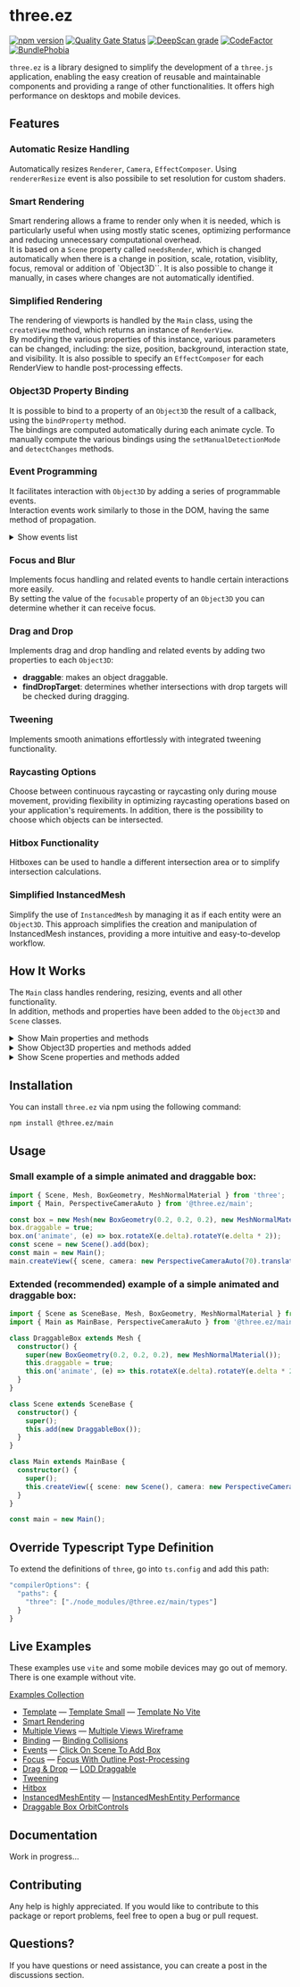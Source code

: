 # three.ez

[![npm version](https://badge.fury.io/js/@three.ez%2Fmain.svg)](https://badge.fury.io/js/@three.ez%2Fmain)
[![Quality Gate Status](https://sonarcloud.io/api/project_badges/measure?project=agargaro_three.ez&metric=alert_status)](https://sonarcloud.io/summary/new_code?id=agargaro_three.ez)
[![DeepScan grade](https://deepscan.io/api/teams/21196/projects/25445/branches/796375/badge/grade.svg)](https://deepscan.io/dashboard#view=project&tid=21196&pid=25445&bid=796375)
[![CodeFactor](https://www.codefactor.io/repository/github/agargaro/three.ez/badge)](https://www.codefactor.io/repository/github/agargaro/three.ez)
[![BundlePhobia](https://badgen.net/bundlephobia/min/@three.ez/main)](https://bundlephobia.com/package/@three.ez/main)

`three.ez` is a library designed to simplify the development of a `three.js` application, enabling the easy creation of reusable and maintainable components and providing a range of other functionalities.
It offers high performance on desktops and mobile devices.

## Features

### Automatic Resize Handling

Automatically resizes `Renderer`, `Camera`, `EffectComposer`. Using `rendererResize` event is also possibile to set resolution for custom shaders.

### Smart Rendering

Smart rendering allows a frame to render only when it is needed, which is particularly useful when using mostly static scenes, optimizing performance and reducing unnecessary computational overhead. <br>
It is based on a `Scene` property called `needsRender`, which is changed automatically when there is a change in position, scale, rotation, visiblity, focus, removal or addition of `Object3D``.
It is also possible to change it manually, in cases where changes are not automatically identified.

### Simplified Rendering

The rendering of viewports is handled by the `Main` class, using the `createView` method, which returns an instance of `RenderView`. <br>
By modifying the various properties of this instance, various parameters can be changed, including: the size, position, background, interaction state, and visibility. 
It is also possible to specify an `EffectComposer` for each RenderView to handle post-processing effects.

### Object3D Property Binding

It is possible to bind to a property of an `Object3D` the result of a callback, using the `bindProperty` method. <br>
The bindings are computed automatically during each animate cycle.
To manually compute the various bindings using the `setManualDetectionMode` and `detectChanges` methods.

### Event Programming

It facilitates interaction with `Object3D` by adding a series of programmable events. <br>
Interaction events work similarly to those in the DOM, having the same method of propagation.

<details>
  <summary>Show events list</summary>
  
  ```typescript
  /**
   * Represents events related to updates. These events do not propagate to parents.
   */
  export interface UpdateEvents {
    /** Event triggered when the position of the object changes. */
    positionchange: never;
    /** Event triggered when the scale of the object changes. */
    scalechange: never;
    /** Event triggered when the rotation of the object changes. */
    rotationchange: never;
    /** Event triggered when the enabledState of the object changes. The propagation of this event does not go to parents but to children. */
    enabledchange: PropertyChangeEvent<boolean>;
    /** Event triggered when the visibility of the object changes. The propagation of this event does not go to parents but to children. */
    visiblechange: PropertyChangeEvent<boolean>;
  }
  /**
   * Represents miscellaneous events. These events do not propagate to parents.
   */
  export interface MiscEvents {
    /** Event triggered on first render and every time an object is rendered with a different viewport size from the previous one. */
    rendererresize: RendererResizeEvent;
    /** Event triggered every frame, before 'animate'. Usually used to prepare object animations. */
    beforeanimate: AnimateEvent;
    /** Event triggered every frame. Used to animate objects. */
    animate: AnimateEvent;
    /** Event triggered every frame, after 'animate'. Usually used if you want to operate after the animation is computed. */
    afteranimate: AnimateEvent;
  }
  /**
   * Represents interaction events. These events propagate to parents.
   * @typeparam T - The primary target type.
   * @typeparam R - The related target type.
   * @typeparam RD - The related target type on drag events.
   */
  export interface InteractionEvents<T = Object3D, R = Object3D, RD = Object3D | InstancedMeshEntity> {
    /** Event triggered when a pointer enters the target. */
    pointerover: PointerEventExt<T, R>;
    /** Event triggered when a pointer enters the target (no propagation). */
    pointerenter: PointerEventExt<T, R>;
    /** Event triggered when a pointer leaves the target. */
    pointerout: PointerEventExt<T, R>;
    /** Event triggered when a pointer leaves the target (no propagation). */
    pointerleave: PointerEventExt<T, R>;
    /** Event triggered when a pointer moves over the target. */
    pointermove: PointerEventExt<T, R>;
    /** Event triggered when a pointer button is pressed. */
    pointerdown: PointerEventExt<T, R>;
    /** Event triggered when a pointer button is released. */
    pointerup: PointerEventExt<T, R>;
    /** Event triggered if pointer is on target. Triggers every frame and only works if the scene has 'continousRaycasting' equal to true. */
    pointerintersection: PointerIntersectionEvent<T>;
    /** Event triggered when a click event occurs. */
    click: PointerEventExt<T, R>;
    /** Event triggered when a double click event occurs. */
    dblclick: PointerEventExt<T, R>;
    /** Event triggered when scrolling the mouse wheel. */
    wheel: WheelEventExt<T>;
    /** Event triggered when target gains focus (no propagation). */
    focusin: FocusEventExt<T, R>;
    /** Event triggered when target loses focus (no propagation). */
    focusout: FocusEventExt<T, R>;
    /** Event triggered when target gains focus. */
    focus: FocusEventExt<T, R>;
    /** Event triggered when target loses focus. */
    blur: FocusEventExt<T, R>;
    /** Event triggered on the focused object when a key is pressed. */
    keydown: KeyboardEventExt<T>;
    /** Event triggered on the focused object when a key is released. */
    keyup: KeyboardEventExt<T>;
    /** Event triggered when the target is dragged. */
    drag: DragEventExt<T, RD>;
    /** Event triggered when dragging starts. */
    dragstart: DragEventExt<T, RD>;
    /** Event triggered when dragging ends. */
    dragend: DragEventExt<T, RD>;
    /** Event triggered when dragging is canceled (Can be canceled pressing 'ESC'). This is triggered on target an dropTarget. */
    dragcancel: DragEventExt<T, RD>;
    /** Event triggered when a draggable object enters a drop target. */
    dragenter: DragEventExt<T, RD>;
    /**
     * Event triggered when a draggable object moves over the drop target.
     * Triggers every frame if the scene has 'continousRaycastingDropTarget' equal to true.
     */
    dragover: DragEventExt<T, RD>;
    /** Event triggered when a draggable object leaves a drop target. */
    dragleave: DragEventExt<T, RD>;
    /** Event triggered when a draggable object is dropped onto a drop target. */
    drop: DragEventExt<T, RD>;
  }
  ```
</details>

### Focus and Blur

Implements focus handling and related events to handle certain interactions more easily. <br>
By setting the value of the `focusable` property of an `Object3D` you can determine whether it can receive focus.

### Drag and Drop

Implements drag and drop handling and related events by adding two properties to each `Object3D`:
- **draggable**: makes an object draggable.
- **findDropTarget**: determines whether intersections with drop targets will be checked during dragging.

### Tweening

Implements smooth animations effortlessly with integrated tweening functionality.

### Raycasting Options

Choose between continuous raycasting or raycasting only during mouse movement, providing flexibility in optimizing raycasting operations based on your application's requirements. In addition, there is the possibility to choose which objects can be intersected.

### Hitbox Functionality

Hitboxes can be used to handle a different intersection area or to simplify intersection calculations. 

### Simplified InstancedMesh

Simplify the use of `InstancedMesh` by managing it as if each entity were an `Object3D`. This approach simplifies the creation and manipulation of InstancedMesh instances, providing a more intuitive and easy-to-develop workflow.

## How It Works

The `Main` class handles rendering, resizing, events and all other functionality. <br>
In addition, methods and properties have been added to the `Object3D` and `Scene` classes.

<details>
  <summary>Show Main properties and methods</summary>

  ```typescript
  /**
   * Represents the configuration parameters for initializing the Main class.
   */
  export interface MainParameters {
    /** A Boolean flag indicating whether to enable full-screen mode and perform automatic resizing of the canvas (default: true). */
    fullscreen?: boolean;
    /** A boolean flag indicating whether to display performance statistics (default: true). */
    showStats?: boolean;
    /** A boolean flag indicating whether to disable the context menu on right-click (default: true). */
    disableContextMenu?: boolean;
    /** The default background color (default: black). */
    backgroundColor?: ColorRepresentation;
    /** The default alpha (transparency) value for the background (default: 1). */
    backgroundAlpha?: number;
    /** A callback function executed for each frame. */
    animate?: XRFrameRequestCallback;
    /** Configuration parameters for the WebGLRenderer. */
    rendererParameters?: WebGLRendererParameters;
    /** A boolean flag indicating whether to enable cursor handling in the application (default: true). */
    enableCursor?: boolean;
    /** A boolean flag indicating whether to enable multitouch interactions (default: false). */
    multitouch?: boolean;
  }

  /**
   * The `Main` class serves as the core component for managing a 3D application.
   * It provides configuration options and methods for setting up and controlling the application's behavior.
   */
  export declare class Main {
    /** A static counter representing the number of animation frames elapsed. */
    static ticks: number;
    private _renderManager;
    private _interactionManager;
    private _stats;
    private _animate;
    private _clock;
    private _showStats;
    /**
     * The WebGLRenderer instance used for rendering the 3D scene.
     */
    get renderer(): WebGLRenderer;
    /**
     * An array of all RenderView instances managed by the application.
     * Lists all views created and managed by the application, each representing a separate viewport or scene.
     */
    get views(): RenderView[];
    /**
     * The currently active RenderView (activated by mouse position).
     */
    get activeView(): RenderView;
    /**
     * The Scene associated with the currently active RenderView.
     */
    get activeScene(): Scene;
    /**
     * The Camera associated with the currently active RenderView.
     */
    get activeCamera(): Camera;
    /**
     * The EffectComposer (used for post-processing) associated with the currently active RenderView.
     */
    get activeComposer(): EffectComposer;
    /**
     * A boolean flag indicating whether to display performance statistics.
     * If set to true, statistics will be shown; otherwise, they will be hidden.
     */
    get showStats(): boolean;
    set showStats(value: boolean);
    /**
     * A boolean flag indicating whether to enable multitouch interactions.
     */
    get multitouch(): boolean;
    set multitouch(value: boolean);
    /**
     * A boolean flag indicating whether to enable cursor handling in the application.
     */
    get enableCursor(): boolean;
    set enableCursor(value: boolean);
    /**
     * A custom sorting comparer function used to order intersections when performing raycasting.
     */
    get raycasterSortComparer(): RaycasterSortComparer;
    set raycasterSortComparer(value: RaycasterSortComparer);
    /**
     * A Raycaster instance responsible for handling raycasting operations in the application.
     */
    get raycaster(): Raycaster;
    /**
     * The default background color used in the application.
     */
    get backgroundColor(): ColorRepresentation;
    set backgroundColor(value: ColorRepresentation);
    /**
     * The default alpha (transparency) value for the background.
     */
    get backgroundAlpha(): number;
    set backgroundAlpha(value: number);
    /**
     * The current mouse position represented as a Vector2.
     * Provides the x and y coordinates of the mouse pointer within the application.
     */
    get mousePosition(): Vector2;
    /**
     * @param parameters Represents the configuration parameters for initializing the Main class.
     */
    constructor(parameters?: MainParameters);
    private handleContextMenu;
    private setAnimationLoop;
    private animate;
    /**
     * Creates a new RenderView and adds it to the RenderManager.
     * @param view The parameters for the new RenderView.
     * @returns The created RenderView instance.
     */
    createView(view: ViewParameters): RenderView;
    /**
     * Adds a RenderView to the RenderManager.
     * @param view The RenderView instance to add.
     */
    addView(view: RenderView): void;
    /**
     * Retrieves a RenderView by its tag.
     * @param tag The tag to search for.
     * @returns The RenderView with the specified tag, if found, otherwise, undefined.
     */
    getViewByTag(tag: string): RenderView;
    /**
     * Removes a RenderView from the RenderManager.
     * @param view The RenderView instance to remove.
     */
    removeView(view: RenderView): void;
    /**
     * Removes a RenderView from the RenderManager by its tag.
     * @param tag The tag of the RenderView to remove.
     */
    removeViewByTag(tag: string): void;
    /**
     * Clears all RenderViews from the RenderManager.
     */
    clearViews(): void;
    /**
    * Retrieves a RenderView by mouse position.
    * @param mouse The mouse position as a Vector2.
    */
    getViewByMouse(mouse: Vector2): void;
    /**
     * Sets active RenderViews by tag.
     * @param tag The tag of the RenderViews to set as active.
     */
    setActiveViewsByTag(tag: string): void;
  }
  ```
</details>

<details>
  <summary>Show Object3D properties and methods added</summary>

  ```typescript
  /**
   * Represents the prototype for extended Object3D functionality.
   */
  export interface Object3DExtPrototype {
    /**
     * Determines if the object is enabled. (default: true).
     * If set to true, it allows triggering all InteractionEvents; otherwise, events are disabled.
     */
    enabled: boolean;
    /** Determines if the object can be intercepted by a raycaster (default: true). */
    interceptByRaycaster: boolean;
    /** Array of hitboxes for collision detection. */
    hitboxes: Mesh[];
    /** Indicates whether the object can receive focus (default: true). */
    focusable: boolean;
    /** Indicates whether the object is draggable (default: false). */
    draggable: boolean;
    /** Determines when the object is dragged, whether it will have to search for any drop targets (default: false). */
    findDropTarget: boolean;
    /** Reference to the scene the object belongs to. */
    scene: Scene;
    /** Cursor style when interacting with the object. */
    cursor: Cursor;
    /** Cursor style when dragging the object. */
    cursorDrag: Cursor;
    /** Cursor style when dropping an object onto this one. */
    cursorDrop: Cursor;
    /** Indicates whether the scene needs rendering. */
    needsRender: boolean;
    /** Indicates if the primary pointer is over this object. */
    get hovered(): boolean;
    /** Indicates if the object is currently focused. */
    get focused(): boolean;
    /** Indicates if the object is currently being clicked. */
    get clicking(): boolean;
    /** Indicates if the object is currently being dragged. */
    get dragging(): boolean;
    /** Retrieves the combined enabled state considering parent objects. */
    get enabledState(): boolean;
    /** Retrieves the first possibile focusable object. */
    get firstFocusable(): Object3D;
    /**
     * Applies focus to the object.
     */
    applyFocus(): void;
    /**
     * Applies blur (removes focus) from the object.
     */
    applyBlur(): void;
    /**
     * Attaches an event listener to the object.
     * @param type - The type of event to listen for.
     * @param listener - The callback function to execute when the event occurs.
     * @returns A function to remove the event listener.
     */
    on<K extends keyof Events>(type: K | K[], listener: (event?: Events[K]) => void): (event?: Events[K]) => void;
    /**
     * Checks if the object has a specific event listener.
     * @param type - The type of event to check for.
     * @param listener - The callback function to check.
     * @returns `true` if the event listener is attached; otherwise, `false`.
     */
    hasEvent<K extends keyof Events>(type: K, listener: (event?: Events[K]) => void): boolean;
    /**
     * Removes an event listener from the object.
     * @param type - The type of event to remove the listener from.
     * @param listener - The callback function to remove.
     */
    off<K extends keyof Events>(type: K, listener: (event?: Events[K]) => void): void;
    /**
     * Triggers a specific event on the object.
     * @param type - The type of event to trigger.
     * @param event - Optional event data to pass to the listeners.
     */
    trigger<K extends keyof Events>(type: K, event?: Events[K]): void;
    /**
     * Triggers a specific event on the object and all its ancestors.
     * @param type - The type of event to trigger.
     * @param event - Optional event data to pass to the listeners.
     */
    triggerAncestor<K extends keyof InteractionEvents>(type: K, event?: InteractionEvents[K]): void;
    /**
     * Activates manual detection mode for bindings.
     * When this method is used, all bindings will no longer be calculated automatically.
     * Instead, they must be manually computed using the 'detectChanges' function.
     */
    setManualDetectionMode(): void;
    /**
     * Calculates all bindings on the current object.
     * If 'recursive' is set to true, it will also calculate bindings for all children.
     * @param recursive Optional. If true, calculate bindings for children as well.
     */
    detectChanges(recursive?: boolean): void;
    /**
     * Binds a property to a callback function for updates.
     * @param property - The name of the property to bind.
     * @param getCallback - A function that retrieves the property's value.
     * @param renderOnChange - Indicates whether to render when the property changes (optional, default: false).
     * @returns The instance of the object with the binding applied.
     */
    bindProperty<T extends keyof this>(property: T, getCallback: () => this[T], renderOnChange?: boolean): this;
    /**
     * Unbinds a previously bound property from the object.
     * @param property - The name of the property to unbind.
     * @returns The instance of the object with the binding removed.
     */
    unbindProperty<T extends keyof this>(property: T): this;
    /**
     * Initiates a Tween animation for the object.
     * @returns A Tween instance for further configuration.
     */
    tween(): Tween<Object3D>;
  }
  ```
</details>

<details>
  <summary>Show Scene properties and methods added</summary>

  ```typescript
  /**
   * Represents the prototype for extended Scene functionality.
   */
  export interface SceneExtPrototype {
    /**
     * Flag indicating whether continuous raycasting is enabled (default: false).
     * If set to true, raycasting will occur every frame, otherwise it will occur only upon mouse movement.
     * Also, if set to true, the 'pointerintersection' event will be triggered every frame.
     */
    continousRaycasting: boolean;
    /**
     * Flag indicating whether continuous raycasting when searching for drop targets is enabled (default: false).
     * If set to true, raycasting will occur every frame, otherwise it will occur only upon mouse movement.
     * Also, if set to true, the 'dragover' event will be triggered every frame.
     */
    continousRaycastingDropTarget: boolean;
    /** An array of intersections computed from the pointer (primary pointer only). */
    intersections: IntersectionExt[];
    /** An array of intersections computed from the pointer if an object is dragged and has 'findDropTarget' to true (primary pointer only). */
    intersectionsDropTarget: IntersectionExt[];
    /** A reference to the currently focused Object3D within the scene. */
    focusedObject: Object3D;
    /** Flag indicating whether to blur focused object3D when clicking outside of any object. */
    blurOnClickOut: boolean;
    /** The time scale for scene animations. */
    timeScale: number;
    /** The total time elapsed in the scene. */
    totalTime: number;
    /**
     * Activate smart rendering for the scene.
     * @returns The updated instance of the scene.
     */
    activeSmartRendering(): this;
    /**
     * Set the focus to the specified Object3D within the scene, or clears the focus if no target is provided.
     * @param target Optional. The Object3D to focus on. If not provided, the focus is cleared.
     */
    focus(target?: Object3D): void;
  }
  ```
</details>

## Installation

You can install `three.ez` via npm using the following command:

```bash
npm install @three.ez/main
```

## Usage

### Small example of a simple animated and draggable box:

```typescript
import { Scene, Mesh, BoxGeometry, MeshNormalMaterial } from 'three';
import { Main, PerspectiveCameraAuto } from '@three.ez/main';

const box = new Mesh(new BoxGeometry(0.2, 0.2, 0.2), new MeshNormalMaterial());
box.draggable = true;
box.on('animate', (e) => box.rotateX(e.delta).rotateY(e.delta * 2));
const scene = new Scene().add(box);
const main = new Main();
main.createView({ scene, camera: new PerspectiveCameraAuto(70).translateZ(1) });
```

### Extended (recommended) example of a simple animated and draggable box:

```typescript
import { Scene as SceneBase, Mesh, BoxGeometry, MeshNormalMaterial } from 'three';
import { Main as MainBase, PerspectiveCameraAuto } from '@three.ez/main';

class DraggableBox extends Mesh {
  constructor() {
    super(new BoxGeometry(0.2, 0.2, 0.2), new MeshNormalMaterial());
    this.draggable = true;
    this.on('animate', (e) => this.rotateX(e.delta).rotateY(e.delta * 2));
  }
}

class Scene extends SceneBase {
  constructor() {
    super();
    this.add(new DraggableBox());
  }
}

class Main extends MainBase {
  constructor() {
    super();
    this.createView({ scene: new Scene(), camera: new PerspectiveCameraAuto(70).translateZ(1) });
  }
}

const main = new Main();
```

## Override Typescript Type Definition

To extend the definitions of `three`, go into `ts.config` and add this path:

```javascript
"compilerOptions": {
  "paths": {
    "three": ["./node_modules/@three.ez/main/types"]
  }
}
```

## Live Examples

These examples use `vite` and some mobile devices may go out of memory. 
There is one example without vite.

[Examples Collection](https://stackblitz.com/@agargaro/collections/three-ez)

- [Template](https://stackblitz.com/edit/three-ez-template?file=src%2Fmain.ts)
— [Template Small](https://stackblitz.com/edit/three-ez-template-small?file=src%2Fmain.ts)
— [Template No Vite](https://stackblitz.com/edit/three-ez-template-no-vite?file=index.ts)
- [Smart Rendering](https://stackblitz.com/edit/three-ez-smart-rendering?file=src%2Fmain.ts)
- [Multiple Views](https://stackblitz.com/edit/three-ez-multiple-views?file=src%2Fmain.ts)
— [Multiple Views Wireframe](https://stackblitz.com/edit/three-ez-multiple-views-wireframe?file=src%2Fmain.ts)
- [Binding](https://stackblitz.com/edit/three-ez-binding?file=src%2Fmain.ts)
— [Binding Collisions](https://stackblitz.com/edit/three-ez-binding-collisions?file=src%2Fmain.ts)
- [Events](https://stackblitz.com/edit/three-ez-events?file=src%2Fmain.ts)
— [Click On Scene To Add Box](https://stackblitz.com/edit/three-ez-click-on-scene-to-add-box?file=src%2Fmain.ts)
- [Focus]()
— [Focus With Outline Post-Processing]()
- [Drag & Drop]()
— [LOD Draggable]()
- [Tweening]()
- [Hitbox]()
- [InstancedMeshEntity]()
— [InstancedMeshEntity Performance]()
- [Draggable Box OrbitControls]()

## Documentation

Work in progress...

## Contributing

Any help is highly appreciated. If you would like to contribute to this package or report problems, feel free to open a bug or pull request.

## Questions?

If you have questions or need assistance, you can create a post in the discussions section.
